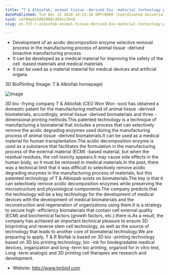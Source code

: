 ```yaml
---
title: "T & Albiofab, animal tissue -derived bio -material technology patent acquisition"
datePublished: Tue Dec 22 2020 19:23:16 GMT+0000 (Coordinated Universal Time)
cuid: cm74mpdih001908ld04nz3hnd
slug: en-737-t-albiofab-animal-tissue-derived-bio-material-technology-patent-acquisition

---
```



- Development of an acidic decomposition enzyme selective removal process in the manufacturing process of animal tissue -derived bioactive manufacturing process
- It can be developed as a medical material for improving the safety of the cell -based materials and medical materials
- It can be used as a material material for medical devices and artificial organs

3D BioPlinting (Image: T & Albiofab homepage)

![Image](https://cdn.hashnode.com/res/hashnode/image/upload/v1739529083623/1a8d9784-1f09-4a3e-9caf-6a12749cce66.png)

3D bio -frying company T & Albiofab (CEO Won Won -soo) has obtained a domestic patent for the manufacturing method of animal tissue -derived biomaterials, accordingly, animal tissue -derived biomaterials and three -dimensional printing methods.This patented technology is a technique of manufacturing a biomaterial that includes a process that can selectively remove the acidic degrading enzymes used during the manufacturing process of animal tissue -derived biomaterials.It can be used as a medical material for human transplantation.The acidic decomposition enzyme is used as a substance that facilitates the formulation in the manufacturing process of the external material (ECM) -based material, but when the residual residues, the cell toxicity appears.It may cause side effects in the human body, so it must be removed in medical materials.In the past, there was a technical limit that it was difficult to selectively remove acidic degrading enzymes in the manufacturing process of materials, but this patented technology of T & Albiopab exists on biomaterials.The key is that it can selectively remove acidic decomposition enzymes while preserving the microstructure and physiological components.The company predicts that the technology will be a key technology for the development of medical devices with the development of medical biomaterials and the reconstruction and regeneration of organizations using them.It is a strategy to secure high -efficiency biomaterials that contain cell external quality (ECM) and biochemical factors (growth factors, etc.).there is.As a result, the company has achieved an important technical pleasure to ensure 3D bioprinting and reverse stem cell technology, as well as the source of technology that leads to another core of biomaterial technology.We are preparing to apply, T & R Biofab is based on 3D bio -printing technology based on 3D bio printing technology, bio -ink for biodegradable medical devices, organization and long -term bio printing, organoid for in vitro test, Long -term analogs) and 3D printing cell therapies are research and development.

- Website: http://www.tnrbiof.com